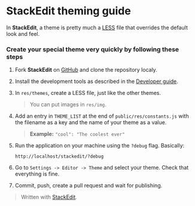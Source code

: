 StackEdit theming guide
=======================

In **StackEdit**, a theme is pretty much a [LESS][1] file that overrides the default look and feel.

### Create your special theme very quickly by following these steps

 1. Fork **StackEdit** on [GitHub][2] and clone the repository localy.

 2. Install the development tools as described in the [Developer guide][3].

 3. In `res/themes`, create a LESS file, just like the other themes.

	> You can put images in `res/img`.

 4. Add an entry in `THEME_LIST` at the end of `public/res/constants.js` with the filename as a key and the name of your theme as a value.

	> **Example:** `"cool": "The coolest ever"`

 5. Run the application on your machine using the `?debug` flag. Basically:
 
        http://localhost/stackedit/?debug
 
 6. Go to `Settings -> Editor -> Theme` and select your theme. Check that everything is fine.

 7. Commit, push, create a pull request and wait for publishing.


> Written with [StackEdit](http://benweet.github.io/stackedit/).


  [1]: http://lesscss.org/
  [2]: https://github.com/benweet/stackedit
  [3]: https://github.com/benweet/stackedit/blob/master/doc/developer-guide.md#getting-started